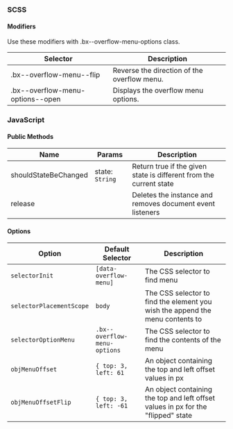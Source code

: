 ### SCSS

#### Modifiers

Use these modifiers with .bx--overflow-menu-options class.

| Selector                         | Description                                 |
| -------------------------------- | ------------------------------------------- |
| .bx--overflow-menu--flip         | Reverse the direction of the overflow menu. |
| .bx--overflow-menu-options--open | Displays the overflow menu options.         |

### JavaScript

#### Public Methods

| Name                 | Params          | Description                                                        |
| -------------------- | --------------- | ------------------------------------------------------------------ |
| shouldStateBeChanged | state: `String` | Return true if the given state is different from the current state |
| release              |                 | Deletes the instance and removes document event listeners          |

#### Options

| Option                   | Default Selector             | Description                                                                       |
| ------------------------ | ---------------------------- | --------------------------------------------------------------------------------- |
| `selectorInit`           | `[data-overflow-menu]`       | The CSS selector to find menu                                                     |
| `selectorPlacementScope` | `body`                       | The CSS selector to find the element you wish the append the menu contents to     |
| `selectorOptionMenu`     | `.bx--overflow-menu-options` | The CSS selector to find the contents of the menu                                 |
| `objMenuOffset`          | `{ top: 3, left: 61`         | An object containing the top and left offset values in px                         |
| `objMenuOffsetFlip`      | `{ top: 3, left: -61`        | An object containing the top and left offset values in px for the "flipped" state |
